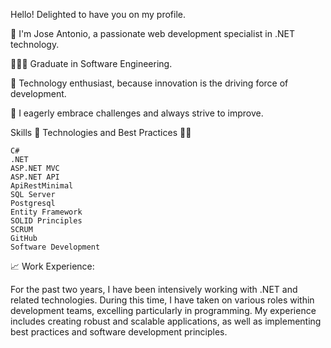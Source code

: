 Hello! Delighted to have you on my profile.

🌟 I'm Jose Antonio, a passionate web development specialist in .NET technology.

👨🏻‍💻 Graduate in Software Engineering.

🔋 Technology enthusiast, because innovation is the driving force of development.

🚀 I eagerly embrace challenges and always strive to improve.

Skills 🔧 Technologies and Best Practices 👨‍💻

    C#
    .NET
    ASP.NET MVC
    ASP.NET API
    ApiRestMinimal
    SQL Server
    Postgresql
    Entity Framework
    SOLID Principles
    SCRUM
    GitHub
    Software Development

📈 Work Experience:

For the past two years, I have been intensively working with .NET and related technologies. During this time, I have taken on various roles within development teams, excelling particularly in programming. My experience includes creating robust and scalable applications, as well as implementing best practices and software development principles.
